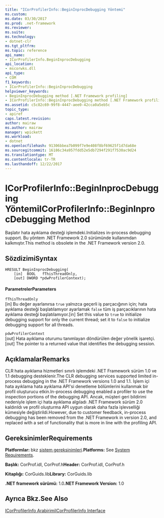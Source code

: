 ```yaml
---
title: "ICorProfilerInfo::BeginInprocDebugging Yöntemi"
ms.custom: 
ms.date: 03/30/2017
ms.prod: .net-framework
ms.reviewer: 
ms.suite: 
ms.technology:
- dotnet-clr
ms.tgt_pltfrm: 
ms.topic: reference
api_name:
- ICorProfilerInfo.BeginInprocDebugging
api_location:
- mscorwks.dll
api_type:
- COM
f1_keywords:
- ICorProfilerInfo::BeginInprocDebugging
helpviewer_keywords:
- BeginInprocDebugging method [.NET Framework profiling]
- ICorProfilerInfo::BeginInprocDebugging method [.NET Framework profiling]
ms.assetid: c5c82c69-99f8-4447-aee0-42cca0a5eb5c
topic_type:
- apiref
caps.latest.revision: 
author: mairaw
ms.author: mairaw
manager: wpickett
ms.workload:
- dotnet
ms.openlocfilehash: 91306bbea7b099f7e9e408f8bf69625f1d7da68e
ms.sourcegitcommit: 16186c34a957fdd52e5db7294f291f7530ac9d24
ms.translationtype: MT
ms.contentlocale: tr-TR
ms.lasthandoff: 12/22/2017
---
```

# <a name="icorprofilerinfobegininprocdebugging-method"></a><span data-ttu-id="01d76-102">ICorProfilerInfo::BeginInprocDebugging Yöntemi</span><span class="sxs-lookup"><span data-stu-id="01d76-102">ICorProfilerInfo::BeginInprocDebugging Method</span></span>
<span data-ttu-id="01d76-103">Başlatır hata ayıklama desteği işlemdeki.</span><span class="sxs-lookup"><span data-stu-id="01d76-103">Initializes in-process debugging support.</span></span> <span data-ttu-id="01d76-104">Bu yöntem .NET Framework 2.0 sürümünde kullanımdan kalkmıştır.</span><span class="sxs-lookup"><span data-stu-id="01d76-104">This method is obsolete in the .NET Framework version 2.0.</span></span>  
  
## <a name="syntax"></a><span data-ttu-id="01d76-105">Sözdizimi</span><span class="sxs-lookup"><span data-stu-id="01d76-105">Syntax</span></span>  
  
```  
HRESULT BeginInprocDebugging(  
    [in]  BOOL   fThisThreadOnly,  
    [out] DWORD *pdwProfilerContext);  
```  
  
#### <a name="parameters"></a><span data-ttu-id="01d76-106">Parametreler</span><span class="sxs-lookup"><span data-stu-id="01d76-106">Parameters</span></span>  
 `fThisThreadOnly`  
 <span data-ttu-id="01d76-107">[in] Bu değer ayarlanırsa `true` yalnızca geçerli iş parçacığının için; hata ayıklama desteği başlatılamıyor ayarlamak `false` tüm iş parçacıklarının hata ayıklama desteği başlatılamıyor.</span><span class="sxs-lookup"><span data-stu-id="01d76-107">[in] Set this value to `true` to initialize debugging support for only the current thread; set it to `false` to initialize debugging support for all threads.</span></span>  
  
 `pdwProfilerContext`  
 <span data-ttu-id="01d76-108">[out] Hata ayıklama oturumu tanımlayan döndürülen değer yönelik işaretçi.</span><span class="sxs-lookup"><span data-stu-id="01d76-108">[out] The pointer to a returned value that identifies the debugging session.</span></span>  
  
## <a name="remarks"></a><span data-ttu-id="01d76-109">Açıklamalar</span><span class="sxs-lookup"><span data-stu-id="01d76-109">Remarks</span></span>  
 <span data-ttu-id="01d76-110">CLR hata ayıklama hizmetleri sınırlı işlemdeki .NET Framework sürüm 1.0 ve 1.1 debugging desteklenir.</span><span class="sxs-lookup"><span data-stu-id="01d76-110">The CLR debugging services supported limited in-process debugging in the .NET Framework versions 1.0 and 1.1.</span></span> <span data-ttu-id="01d76-111">İşlem içi hata ayıklama hata ayıklama API'si denetleme bölümlerini kullanmak bir profil oluşturucu etkin.</span><span class="sxs-lookup"><span data-stu-id="01d76-111">In-process debugging enabled a profiler to use the inspection portions of the debugging API.</span></span> <span data-ttu-id="01d76-112">Ancak, müşteri geri bildirimi nedeniyle işlem içi hata ayıklama algıladı .NET Framework sürüm 2.0 kaldırıldı ve profil oluşturma API uygun olarak daha fazla işlevselliği kümesiyle değiştirildi.</span><span class="sxs-lookup"><span data-stu-id="01d76-112">However, due to customer feedback, in-process debugging has been removed from the .NET Framework in version 2.0, and replaced with a set of functionality that is more in line with the profiling API.</span></span>  
  
## <a name="requirements"></a><span data-ttu-id="01d76-113">Gereksinimler</span><span class="sxs-lookup"><span data-stu-id="01d76-113">Requirements</span></span>  
 <span data-ttu-id="01d76-114">**Platformlar:** bkz [sistem gereksinimleri](../../../../docs/framework/get-started/system-requirements.md).</span><span class="sxs-lookup"><span data-stu-id="01d76-114">**Platforms:** See [System Requirements](../../../../docs/framework/get-started/system-requirements.md).</span></span>  
  
 <span data-ttu-id="01d76-115">**Başlık:** CorProf.idl, CorProf.h</span><span class="sxs-lookup"><span data-stu-id="01d76-115">**Header:** CorProf.idl, CorProf.h</span></span>  
  
 <span data-ttu-id="01d76-116">**Kitaplığı:** CorGuids.lib</span><span class="sxs-lookup"><span data-stu-id="01d76-116">**Library:** CorGuids.lib</span></span>  
  
 <span data-ttu-id="01d76-117">**.NET framework sürümü:** 1.0</span><span class="sxs-lookup"><span data-stu-id="01d76-117">**.NET Framework Version:** 1.0</span></span>  
  
## <a name="see-also"></a><span data-ttu-id="01d76-118">Ayrıca Bkz.</span><span class="sxs-lookup"><span data-stu-id="01d76-118">See Also</span></span>  
 [<span data-ttu-id="01d76-119">ICorProfilerInfo Arabirimi</span><span class="sxs-lookup"><span data-stu-id="01d76-119">ICorProfilerInfo Interface</span></span>](../../../../docs/framework/unmanaged-api/profiling/icorprofilerinfo-interface.md)
